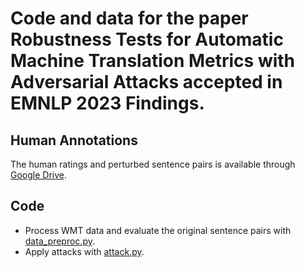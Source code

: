 # Code and data for the paper **Robustness Tests for Automatic Machine Translation Metrics with Adversarial Attacks** accepted in EMNLP 2023 Findings.

## Human Annotations
The human ratings and perturbed sentence pairs is available through [Google Drive](https://drive.google.com/file/d/1JjWbTGpQBYZwXI29iojoOBGabxR9kb4h/view?usp=sharing).

## Code
* Process WMT data and evaluate the original sentence pairs with [data_preproc.py](https://github.com/i-need-sleep/eval_attack/blob/main/code/data_preproc.py).
* Apply attacks with [attack.py](https://github.com/i-need-sleep/eval_attack/blob/main/code/attack.py).